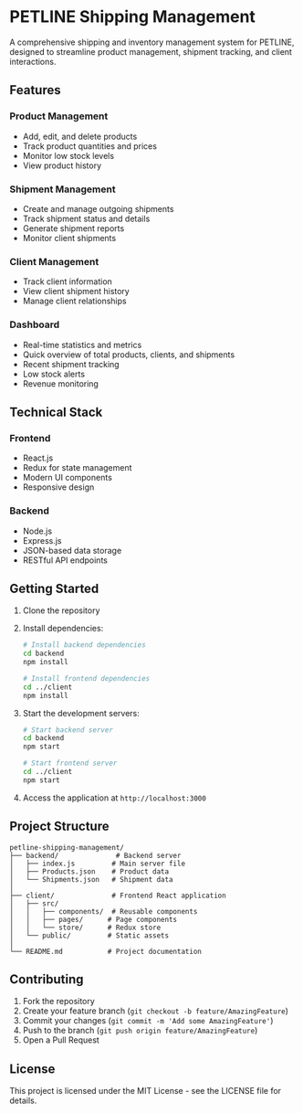# PETLINE Shipping Management

A comprehensive shipping and inventory management system for PETLINE, designed to streamline product management, shipment tracking, and client interactions.

## Features

### Product Management
- Add, edit, and delete products
- Track product quantities and prices
- Monitor low stock levels
- View product history

### Shipment Management
- Create and manage outgoing shipments
- Track shipment status and details
- Generate shipment reports
- Monitor client shipments

### Client Management
- Track client information
- View client shipment history
- Manage client relationships

### Dashboard
- Real-time statistics and metrics
- Quick overview of total products, clients, and shipments
- Recent shipment tracking
- Low stock alerts
- Revenue monitoring

## Technical Stack

### Frontend
- React.js
- Redux for state management
- Modern UI components
- Responsive design

### Backend
- Node.js
- Express.js
- JSON-based data storage
- RESTful API endpoints

## Getting Started

1. Clone the repository
2. Install dependencies:
   ```bash
   # Install backend dependencies
   cd backend
   npm install

   # Install frontend dependencies
   cd ../client
   npm install
   ```

3. Start the development servers:
   ```bash
   # Start backend server
   cd backend
   npm start

   # Start frontend server
   cd ../client
   npm start
   ```

4. Access the application at `http://localhost:3000`

## Project Structure

```
petline-shipping-management/
├── backend/              # Backend server
│   ├── index.js         # Main server file
│   ├── Products.json    # Product data
│   └── Shipments.json   # Shipment data
│
├── client/              # Frontend React application
│   ├── src/
│   │   ├── components/  # Reusable components
│   │   ├── pages/      # Page components
│   │   └── store/      # Redux store
│   └── public/         # Static assets
│
└── README.md           # Project documentation
```

## Contributing

1. Fork the repository
2. Create your feature branch (`git checkout -b feature/AmazingFeature`)
3. Commit your changes (`git commit -m 'Add some AmazingFeature'`)
4. Push to the branch (`git push origin feature/AmazingFeature`)
5. Open a Pull Request

## License

This project is licensed under the MIT License - see the LICENSE file for details. 
